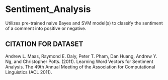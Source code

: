 # Sentiment_Analysis

Utilizes pre-trained naive Bayes and SVM model(s) to classify the sentiment of a comment into positive or negative. 

[comment]: Deployed 

[comment]: (http://israel96.pythonanywhere.com/)

## CITATION FOR DATASET

Andrew L. Maas, Raymond E. Daly, Peter T. Pham, Dan Huang, Andrew Y. Ng, and 
Christopher Potts. (2011). 
Learning Word Vectors for Sentiment Analysis. 
The 49th Annual Meeting of the Association for 
Computational Linguistics (ACL 2011).
